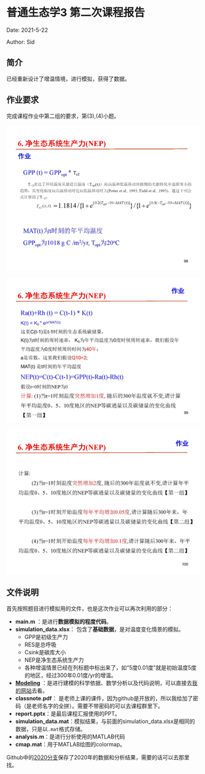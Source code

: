 # 普通生态学3 第二次课程报告

Date: 2021-5-22

Author: Sid

## 简介

已经重新设计了增温情境，进行模拟，获得了数据。

## 作业要求

完成课程作业中第二组的要求，第(3),(4)小题。

![](README.assets/第四讲-碳循环part1_页面_098.jpg)

![第四讲-碳循环part1_页面_099](README.assets/第四讲-碳循环part1_页面_099.jpg)

![第四讲-碳循环part1_页面_100](README.assets/第四讲-碳循环part1_页面_100.jpg)

## 文件说明

首先按照题目进行模拟用的文件，也是这次作业可以再次利用的部分：

* **main.m** ：是进行**数据模拟的程度代码**。
* **simulation_data.xlsx**： 包含了**基础数据**，是对温度变化情景的模拟。
  * GPP是初级生产力
  * RES是总呼吸
  * Csink是碳库大小
  * NEP是净生态系统生产力
  * 各种增温情景已经在列标题中标出来了，如“5度0.01度”就是初始温度5度的地区，经过300年0.01度/yr的增温。
* **[Modeling](Modeling.pdf)** ：是进行建模的科学依据、数学分析以及代码说明，可以直接去[我的网站](http://www.mmm886.top/model.html)去看。
* **classnote.pdf**： 是老师上课的课件，因为github是开放的，所以我给加了密码（是老师名字的全拼）。需要不带密码的可以去课程群里下。
* **report.pptx**：是最后课程汇报使用的PPT。
* **simulation_data.mat**：模拟结果，与前面的simulation_data.xlsx是相同的数据，只是以`.mat`格式存储。
* **analysis.m**：是进行分析使用的MATLAB代码
* **cmap.mat**：用于MATLAB绘图的colormap。

Github中的[2020分支](https://github.com/sidpku/HW_GeneralEcology/tree/2020)保存了2020年的数据和分析结果，需要的话可以去那里找。



